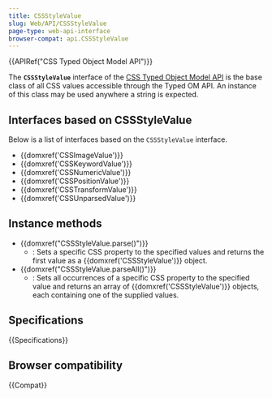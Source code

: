 ```yaml
---
title: CSSStyleValue
slug: Web/API/CSSStyleValue
page-type: web-api-interface
browser-compat: api.CSSStyleValue
---
```


{{APIRef("CSS Typed Object Model API")}}

The **`CSSStyleValue`** interface of the [CSS Typed Object Model API](/en-US/docs/Web/API/CSS_Object_Model#css_typed_object_model) is the base class of all CSS values accessible through the Typed OM API. An instance of this class may be used anywhere a string is expected.

## Interfaces based on CSSStyleValue

Below is a list of interfaces based on the `CSSStyleValue` interface.

- {{domxref('CSSImageValue')}}
- {{domxref('CSSKeywordValue')}}
- {{domxref('CSSNumericValue')}}
- {{domxref('CSSPositionValue')}}
- {{domxref('CSSTransformValue')}}
- {{domxref('CSSUnparsedValue')}}

## Instance methods

- {{domxref("CSSStyleValue.parse()")}}
  - : Sets a specific CSS property to the specified values and returns the first value as a {{domxref('CSSStyleValue')}} object.
- {{domxref("CSSStyleValue.parseAll()")}}
  - : Sets all occurrences of a specific CSS property to the specified value and returns an array of {{domxref('CSSStyleValue')}} objects, each containing one of the supplied values.

## Specifications

{{Specifications}}

## Browser compatibility

{{Compat}}

